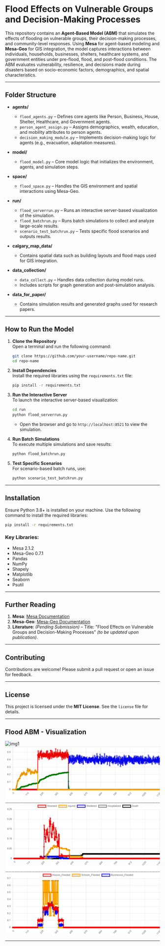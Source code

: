 # Flood Effects on Vulnerable Groups and Decision-Making Processes

This repository contains an **Agent-Based Model (ABM)** that simulates the effects of flooding on vulnerable groups, their decision-making processes, and community-level responses. Using **Mesa** for agent-based modeling and **Mesa-Geo** for GIS integration, the model captures interactions between individuals, households, businesses, shelters, healthcare systems, and government entities under pre-flood, flood, and post-flood conditions. The ABM evaluates vulnerability, resilience, and decisions made during disasters based on socio-economic factors, demographics, and spatial characteristics.

---

## Folder Structure

- **agents/**
  - `flood_agents.py` – Defines core agents like Person, Business, House, Shelter, Healthcare, and Government agents.
  - `person_agent_assign.py` – Assigns demographics, wealth, education, and mobility attributes to person agents.
  - `decision_making_module.py` – Implements decision-making logic for agents (e.g., evacuation, adaptation measures).

- **model/**
  - `flood_model.py` – Core model logic that initializes the environment, agents, and simulation steps.

- **space/**
  - `flood_space.py` – Handles the GIS environment and spatial interactions using Mesa-Geo.

- **run/**
  - `flood_serverrun.py` – Runs an interactive server-based visualization of the simulation.
  - `flood_batchrun.py` – Runs batch simulations to collect and analyze large-scale results.
  - `scenario_test_batchrun.py` – Tests specific flood scenarios and outputs results.

- **calgary_map_data/**
  - Contains spatial data such as building layouts and flood maps used for GIS integration.

- **data_collection/**
  - `data_collect.py` – Handles data collection during model runs.
  - Includes scripts for graph generation and post-simulation analysis.

- **data_for_paper/**
  - Contains simulation results and generated graphs used for research papers.

---

## How to Run the Model

1. **Clone the Repository**  
   Open a terminal and run the following command:  
   ```bash
   git clone https://github.com/your-username/repo-name.git
   cd repo-name
   ```

2. **Install Dependencies**  
   Install the required libraries using the `requirements.txt` file:  
   ```bash
   pip install -r requirements.txt
   ```

3. **Run the Interactive Server**  
   To launch the interactive server-based visualization:  
   ```bash
   cd run
   python flood_serverrun.py
   ```
   - Open the browser and go to `http://localhost:8521` to view the simulation.

4. **Run Batch Simulations**  
   To execute multiple simulations and save results:  
   ```bash
   python flood_batchrun.py
   ```

5. **Test Specific Scenarios**  
   For scenario-based batch runs, use:  
   ```bash
   python scenario_test_batchrun.py
   ```

---

## Installation

Ensure Python 3.8+ is installed on your machine. Use the following command to install the required libraries:  
```bash
pip install -r requirements.txt
```

### Key Libraries:
- Mesa 2.1.2
- Mesa-Geo 0.7.1
- Pandas
- NumPy
- Shapely
- Matplotlib
- Seaborn
- Psutil

---

## Further Reading

1. **Mesa**: [Mesa Documentation](https://mesa.readthedocs.io/)
2. **Mesa-Geo**: [Mesa-Geo Documentation](https://mesa-geo.readthedocs.io/)
3. **Literature**: *(Pending Submission)* – Title: "Flood Effects on Vulnerable Groups and Decision-Making Processes" *(to be updated upon publication)*.

---

## Contributing

Contributions are welcome! Please submit a pull request or open an issue for feedback.

---

## License

This project is licensed under the **MIT License**. See the `license` file for details.

---

## Flood ABM - Visualization

![img1](./images/viz1.PNG)
![img2](./images/viz2.PNG)

---
